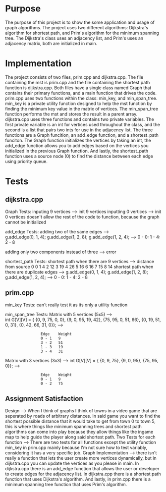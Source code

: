 # Purpose
The purpose of this project is to show the some application and usage of graph algorithms. The project uses two different algorithms: Dijkstra's algorithm for shortest
path, and Prim's algorithm for the minimum spanning tree. The Dijkstra's class uses an adjacency list, and Prim's uses an adjacency matrix, both are initialized in main.

# Implementation
The project consists of two files, prim.cpp and dijkstra.cpp. The file containing the mst is prim.cpp and the file containing the shortest path function is dijkstra.cpp.
Both files have a single class named Graph that contains their primary functions, and a main function that drives the code. 
prim.cpp uses two functions within the class: min_key, and min_span_tree. min_key is a private utility function designed to help the mst function by finding the minimum key value in the matrix of vertices. The min_span_tree function performs the mst and stores the result in a parent array. 
dijkstra.cpp uses three functions and contains two private variables. The first private variable is an int for vertices used throughout the class, and the second is a list that pairs two ints for use in the adjacency list. The three functions are a Graph funcition, an add_edge function, and a shortest_path funciton. The Graph function initializes the vertices by taking an int, the add_edge function allows you to add edges based on the vertices you initialized in the previous Graph function. And lastly, the shortest_path function uses a source node (0) to find the distance between each edge using priority queue. 

# Tests
## dijkstra.cpp
Graph Tests:
inputing 9 vertices --> init 9 vertices
inputting 0 vertices --> init 0 vertices 
      doesn't allow the rest of the code to function, because the graph cannot be initialized

add_edge Tests:
adding two of the same edges -->   
    g.add_edge(0, 1, 4);
    g.add_edge(1, 2, 8);
    g.add_edge(1, 2, 4);  -->  0 - 0: 1 - 4: 2 - 8
      
adding only two components instead of three --> error

shortest_path Tests:
shortest path when there are 9 vertices --> 
                        distance from source
                        0       0
                        1       4
                        2       12
                        3       19
                        4       26
                        5       16
                        6       16
                        7       15
                        8       14
shortest path when there are duplicate edges --> 
    g.add_edge(0, 1, 4);
    g.add_edge(1, 2, 8);
    g.add_edge(1, 2, 4);  -->  0 - 0: 1 - 4: 2 - 8

## prim.cpp
min_key Tests:
can't really test it as its only a utility function

min_span_tree Tests:
Matrix with 5 vertices (5x5) -->     
      int G[V][V] = {
                    {0, 9, 75, 0, 0},
                    {9, 0, 95, 19, 42},
                    {75, 95, 0, 51, 66},
                    {0, 19, 51, 0, 31},
                    {0, 42, 66, 31, 0}}; -->
                    
                    Edge    Weight
                    0 - 1   9
                    3 - 2   51
                    1 - 3   19
                    3 - 4   31
Matrix with 3 vertices (3x3) -->
    int G[V][V] = {
                    {0, 9, 75},
                    {9, 0, 95}, 
                    {75, 95, 0}}; -->

                    Edge    Weight
                    0 - 1   9
                    0 - 2   75

## Assignment Satisfaction
Design --> When I think of graphs I think of towns in a video game that are seperated by roads of arbitrary distances. In said game you want to find the shortest possible distance that it would take to get from town 0 to town 5, this is where things like minimum spanning trees and shortest path algorithms can come into play because they allow things like the ingame map to help guide the player along said shortest path.
Two Tests for each function --> There are two tests for all functions except the utility function min_key in prim.cpp mainly because I'm not sure how to test variably, considering it has a very specific job.
Graph Implementation --> there isn't really a function that lets the user create more vertices dynamically, but in dijkstra.cpp you can update the vertices as you please in main. In dijkstra.cpp there is an add_edge function that allows the user or developer to create edges for the adjacency list. In dijkstra.cpp there is a shortest path function that uses Dijkstra's algorithm. And lastly, in prim.cpp there is a minimum spanning tree function that uses Prim's algorithm.
